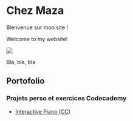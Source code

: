 <html>

<body>
    <h1>Chez Maza</h1>
      <p>Bienvenue sur mon site !</p>
      <p>Welcome to my website!</p>
      <img src="https://content.codecademy.com/articles/github-pages-via-web-app/happy-ice-cream.gif" />
      <p>Bla, bla, bla</p>
    <h2>Portofolio</h2>
    <h3>Projets perso et exercices Codecademy</h3>
    <ul>   
        <li><a href="https://github.com/Maza-b/Maza-s-Website/blob/0cd627f9a805f0bf844fbe5ade7948c17c2416ab/piano-exercise.html">Interactive Piano (CC)</a></li>
    </ul>
</body>

</html>
